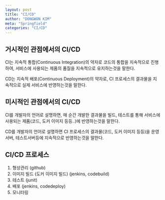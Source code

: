 ```yaml
---
layout: post
title: "CI/CD"
author: "DONGWON KIM"
meta: "Springfield"
categories: "CI/CD"
---
```


## 거시적인 관점에서의 CI/CD

CI는 지속적 통합(Continuous Integration)의 약자로 코드의 통합을 지속적으로 진행하여, 서비스에 사용되는 제품의 품질을 지속적으로 유지하는것을 말한다. 

CD는 지속적 배포(Continuous Deployment)의 약자로, CI 프로세스의 결과물을 지속적으로 실제 서비스에 반영하는것을 말한다.

## 미시적인 관점에서의 CI/CD

CI를 개발자의 언어로 설명하면, 매 순간 개발한 결과물을 빌드, 테스트를 통해 서비스에 사용되는 제품(코드, 도커 이미지 등등..)에 반영하는것을 말한다.

CD를 개발자의 언어로 설명하면 CI 프로세스의 결과물(코드, 도커 이미지 등등)을 운영서버, 테스트서버등에 지속적으로 반영하는것을 말한다.

## CI/CD 프로세스

1. 형상관리 (github)
2. 이미지 빌드 (도커 이미지 빌드) (jenkins, codebuild)
3. 테스트 (junit)
4. 배포 (jenkins, codedeploy)
5. 모니터링